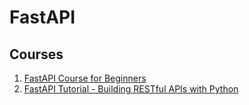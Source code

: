 # FastAPI

## Courses

1. [FastAPI Course for Beginners](https://www.youtube.com/watch?v=tLKKmouUams)
2. [FastAPI Tutorial - Building RESTful APIs with Python](https://www.youtube.com/watch?v=GN6ICac3OXY&list=PLZ2fBjw2qEyXTGBVPZitbniKS4P42qX5D&index=3)
